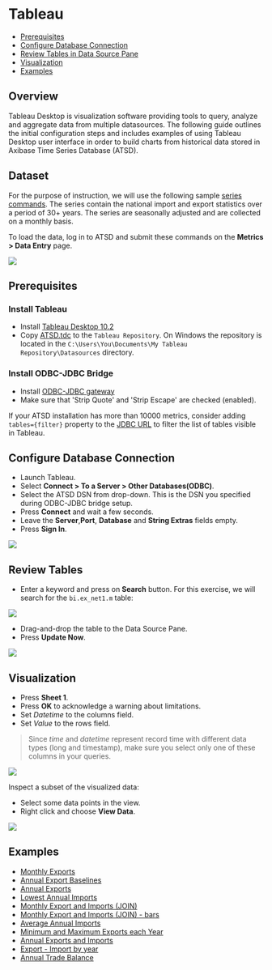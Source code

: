 # Tableau

- [Prerequisites](#prerequisites)
- [Configure Database Connection](#configure-database-connection)
- [Review Tables in Data Source Pane](#review-tables-in-data-source-pane)
- [Visualization](#visualization)
- [Examples](#examples)

## Overview

Tableau Desktop is visualization software providing tools to query, analyze and aggregate data from multiple datasources.  The following guide outlines the initial configuration steps and includes examples of using Tableau Desktop user interface in order to build charts from historical data stored in Axibase Time Series Database (ATSD).

## Dataset

For the purpose of instruction, we will use the following sample [series commands](resources/commands.txt). The series contain the national import and export statistics over a period of 30+ years. The series are seasonally adjusted and are collected on a monthly basis.

To load the data, log in to ATSD and submit these commands on the **Metrics > Data Entry** page.

![](images/metrics_entry.png)

## Prerequisites

### Install Tableau

- Install [Tableau Desktop 10.2](https://www.tableau.com/support/releases/desktop/10.2) 
- Copy [ATSD.tdc](resources/ATSD.tdc) to the `Tableau Repository`. On Windows the repository is located in the `C:\Users\You\Documents\My Tableau Repository\Datasources` directory.

### Install ODBC-JDBC Bridge

- Install [ODBC-JDBC gateway](../odbc/README.md)  
- Make sure that 'Strip Quote' and 'Strip Escape' are checked (enabled).

If your ATSD installation has more than 10000 metrics, consider adding `tables={filter}` property to the [JDBC URL](https://github.com/axibase/atsd-jdbc#jdbc-connection-properties-supported-by-driver) to filter the list of tables visible in Tableau.

## Configure Database Connection

- Launch Tableau.
- Select **Connect > To a Server > Other Databases(ODBC)**.
- Select the ATSD DSN from drop-down. This is the DSN you specified during ODBC-JDBC bridge setup.
- Press **Connect** and wait a few seconds.
- Leave the **Server**,**Port**, **Database** and **String Extras** fields empty.
- Press **Sign In**.

![](images/configure_connection.png)

## Review Tables

- Enter a keyword and press on **Search** button. For this exercise, we will search for the `bi.ex_net1.m` table:

![](images/search.png)  

- Drag-and-drop the table to the Data Source Pane.
- Press **Update Now**.

![](images/update_now1.png)

## Visualization

- Press **Sheet 1**.
- Press **OK** to acknowledge a warning about limitations.
- Set _Datetime_ to the columns field.
- Set _Value_ to the rows field.

> Since _time_ and _datetime_ represent record time with different data types (long and timestamp), make sure you select only one of these columns in your queries. 

![](images/sum_year.png)

Inspect a subset of the visualized data:

- Select some data points in the view.
- Right click and choose **View Data**.

![](images/summary1.png)

## Examples

- [Monthly Exports](examples/detailed_values_by_date_no_aggregation_for_one_metric.md)
- [Annual Export Baselines](examples/month_and_year_aggregation.md)
- [Annual Exports](examples/sum_by_year_for_one_metric.md)
- [Lowest Annual Imports](examples/value_aggregation.md)
- [Monthly Export and Imports (JOIN)](examples/detailed_values_by_date_no_aggregation_for_two_metric.md)
- [Monthly Export and Imports (JOIN) - bars](examples/comparision_of_two_metrics_at_one_bar_graph.md)
- [Average Annual Imports](examples/average_by_year_for_one_metric.md)
- [Minimum and Maximum Exports each Year](examples/min_and_max_by_year_for_one_metric.md)
- [Annual Exports and Imports](examples/sum_by_year_for_two_metrics.md)
- [Export - Import by year](examples/export-import_by_year.md)
- [Annual Trade Balance](examples/sum(export)-sum(import)_by_year.md)
